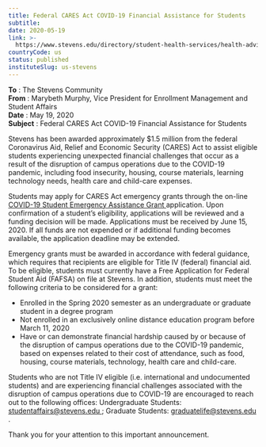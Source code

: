 ```yaml
---
title: Federal CARES Act COVID-19 Financial Assistance for Students
subtitle: 
date: 2020-05-19
link: >-
  https://www.stevens.edu/directory/student-health-services/health-advisory-update/coronavirus-2019-covid-19-information
countryCode: us
status: published
instituteSlug: us-stevens
---
```

**To** : The Stevens Community   
**From** : Marybeth Murphy, Vice President for Enrollment Management and Student Affairs   
**Date** : May 19, 2020   
**Subject** : Federal CARES Act COVID-19 Financial Assistance for Students

Stevens has been awarded approximately $1.5 million from the federal Coronavirus Aid, Relief and Economic Security (CARES) Act to assist eligible students experiencing unexpected financial challenges that occur as a result of the disruption of campus operations due to the COVID-19 pandemic, including food insecurity, housing, course materials, learning technology needs, health care and child-care expenses.

Students may apply for CARES Act emergency grants through the on-line [ COVID-19 Student Emergency Assistance Grant ](https://my.stevens.edu/Covid19StudentAssistance) application. Upon confirmation of a student’s eligibility, applications will be reviewed and a funding decision will be made. Applications must be received by June 15, 2020. If all funds are not expended or if additional funding becomes available, the application deadline may be extended. 

Emergency grants must be awarded in accordance with federal guidance, which requires that recipients are eligible for Title IV (federal) financial aid. To be eligible, students must currently have a Free Application for Federal Student Aid (FAFSA) on file at Stevens. In addition, students must meet the following criteria to be considered for a grant:

  * Enrolled in the Spring 2020 semester as an undergraduate or graduate student in a degree program
  * Not enrolled in an exclusively online distance education program before March 11, 2020
  * Have or can demonstrate financial hardship caused by or because of the disruption of campus operations due to the COVID-19 pandemic, based on expenses related to their cost of attendance, such as food, housing, course materials, technology, health care and child-care.



Students who are not Title IV eligible (i.e. international and undocumented students) and are experiencing financial challenges associated with the disruption of campus operations due to COVID-19 are encouraged to reach out to the following offices: Undergraduate Students: [ studentaffairs@stevens.edu ](mailto:student_life@stevens.edu) ; Graduate Students: [ graduatelife@stevens.edu ](mailto:graduatelife@stevens.edu) .

Thank you for your attention to this important announcement.
